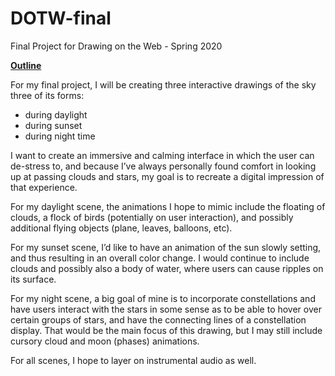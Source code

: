 # DOTW-final
Final Project for Drawing on the Web - Spring 2020

<u>**Outline**</u>

For my final project, I will be creating three interactive drawings of the sky three of its forms: 
- during daylight
- during sunset
- during night time

I want to create an immersive and calming interface in which the user can de-stress to, and because I’ve always personally found comfort in looking up at passing clouds and stars, my goal is to recreate a digital impression of that experience. 

For my daylight scene, the animations I hope to mimic include the floating of clouds, a flock of birds (potentially on user interaction), and possibly additional flying objects (plane, leaves, balloons, etc).

For my sunset scene, I’d like to have an animation of the sun slowly setting, and thus resulting in an overall color change. I would continue to include clouds and possibly also a body of water, where users can cause ripples on its surface.

For my night scene, a big goal of mine is to incorporate constellations and have users interact with the stars in some sense as to be able to hover over certain groups of stars, and have the connecting lines of a constellation display. That would be the main focus of this drawing, but I may still include cursory cloud and moon (phases) animations.

For all scenes, I hope to layer on instrumental audio as well.

